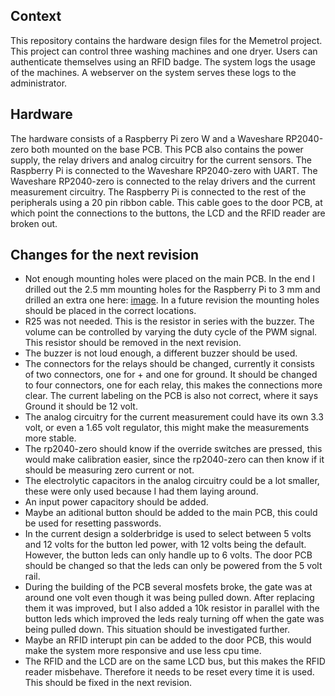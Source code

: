## Context
This repository contains the hardware design files for the Memetrol project. This project can control three washing machines and one dryer. Users can authenticate themselves using an RFID badge. The system logs the usage of the machines. A webserver on the system serves these logs to the administrator.

## Hardware
The hardware consists of a Raspberry Pi zero W and a Waveshare RP2040-zero both mounted on the base PCB. This PCB also contains the power supply, the relay drivers and analog circuitry for the current sensors. The Raspberry Pi is connected to the Waveshare RP2040-zero with UART. The Waveshare RP2040-zero is connected to the relay drivers and the current measurement circuitry. The Raspberry Pi is connected to the rest of the peripherals using a 20 pin ribbon cable. This cable goes to the door PCB, at which point the connections to the buttons, the LCD and the RFID reader are broken out.

## Changes for the next revision
- Not enough mounting holes were placed on the main PCB. In the end I drilled out the 2.5 mm mounting holes for the Raspberry Pi to 3 mm and drilled an extra one here: [image](extra_hole_location.png). In a future revision the mounting holes should be placed in the correct locations.
- R25 was not needed. This is the resistor in series with the buzzer. The volume can be controlled by varying the duty cycle of the PWM signal. This resistor should be removed in the next revision.
- The buzzer is not loud enough, a different buzzer should be used.
- The connectors for the relays should be changed, currently it consists of two connectors, one for + and one for ground. It should be changed to four connectors, one for each relay, this makes the connections more clear. The current labeling on the PCB is also not correct, where it says Ground it should be 12 volt.
- The analog circuitry for the current measurement could have its own 3.3 volt, or even a 1.65 volt regulator, this might make the measurements more stable.
- The rp2040-zero should know if the override switches are pressed, this would make calibration easier, since the rp2040-zero can then know if it should be measuring zero current or not.
- The electrolytic capacitors in the analog circuitry could be a lot smaller, these were only used because I had them laying around.
- An input power capacitory should be added.
- Maybe an aditional button should be added to the main PCB, this could be used for resetting passwords.
- In the current design a solderbridge is used to select between 5 volts and 12 volts for the button led power, with 12 volts being the default. However, the button leds can only handle up to 6 volts. The door PCB should be changed so that the leds can only be powered from the 5 volt rail.
- During the building of the PCB several mosfets broke, the gate was at around one volt even though it was being pulled down. After replacing them it was improved, but I also added a 10k resistor in parallel with the button leds which improved the leds realy turning off when the gate was being pulled down. This situation should be investigated further.
- Maybe an RFID interupt pin can be added to the door PCB, this would make the system more responsive and use less cpu time.
- The RFID and the LCD are on the same LCD bus, but this makes the RFID reader misbehave. Therefore it needs to be reset every time it is used. This should be fixed in the next revision.